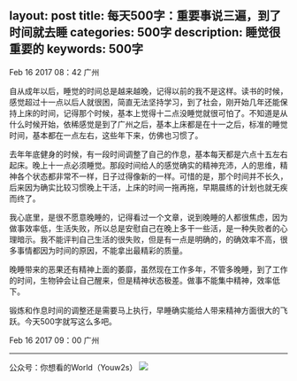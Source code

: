 layout: post
title: 每天500字：重要事说三遍，到了时间就去睡
categories: 500字
description: 睡觉很重要的
keywords: 500字
---

Feb 16 2017  08：42 广州

自从成年以后，睡觉的时间总是越来越晚，记得以前的我不是这样。读书的时候，感觉超过十一点以后人就很困，简直无法坚持学习，到了社会，刚开始几年还能保持上床的时间，记得那个时候，基本上觉得十二点没睡觉就很可怕了。不知道是从什么时候开始，依稀感觉是到了广州之后，基本上床都是在十一之后，标准的睡觉时间，基本都在一点左右，这些年下来，仿佛也习惯了。

去年年底健身的时候，有一段时间调整了自己的作息，基本每天都是六点十五左右起床。晚上十一点必须睡觉。那段时间给人的感觉确实的精神充沛，人的思维，精神各个状态都非常不一样，日子过得像新的一样。可惜的是，那个时间并不长久，后来因为确实比较习惯晚上干活，上床的时间一拖再拖，早期晨练的计划也就无疾而终了。

我心底里，是很不愿意晚睡的，记得看过一个文章，说到晚睡的人都很焦虑，因为做事效率低，生活失败，所以总是安慰自己在晚上多干一些活，是一种失败者的心理暗示。我不能评判自己生活的很失败，但是有一点是明确的，的确效率不高，很多事情都因为时间的原因，不能拿出最精彩的质量。

晚睡带来的恶果还有精神上面的萎靡，虽然现在工作多年，不管多晚睡，到了工作的时间，生物钟会让自己醒来，但是精神状态极差。做事不能集中精神，效率低下。

锻炼和作息时间的调整还是需要马上执行，早睡确实能给人带来精神方面很大的飞跃。今天500字就写这么多吧。

Feb 16 2017  09：00  广州

---- 
公众号：你想看的World（Youw2s）
![][image-1]

[image-1]:	http://upload-images.jianshu.io/upload_images/3342594-dca1f89eba3e50ca.jpg?imageMogr2/auto-orient/strip%7CimageView2/2/w/1240